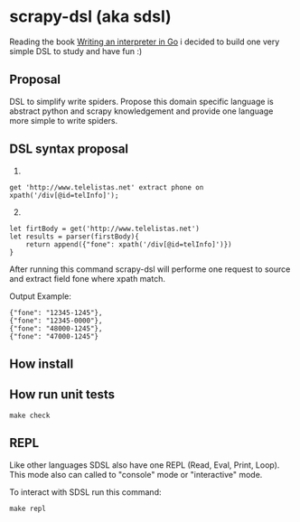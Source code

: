 # scrapy-dsl (aka sdsl)

Reading the book [Writing an interpreter in Go](https://interpreterbook.com/) i
decided to build one very simple DSL to study and have fun :)

## Proposal

DSL to simplify write spiders. Propose this domain specific language is
abstract python and scrapy knowledgement and provide one language more simple to write spiders.

## DSL syntax proposal
    
1)     
 
    get 'http://www.telelistas.net' extract phone on xpath('/div[@id=telInfo]');


2) 

    let firtBody = get('http://www.telelistas.net')
    let results = parser(firstBody){
        return append({"fone": xpath('/div[@id=telInfo]')})
    }

After running this command scrapy-dsl will performe one request to source and
extract field fone where xpath match.

Output Example:

    {"fone": "12345-1245"}, 
    {"fone": "12345-0000"}, 
    {"fone": "48000-1245"}, 
    {"fone": "47000-1245"}

## How install

## How run unit tests

    make check

## REPL

Like other languages SDSL also have one REPL (Read, Eval, Print, Loop). This
mode also can called to "console" mode or "interactive" mode.

To interact with SDSL run this command:

    make repl

